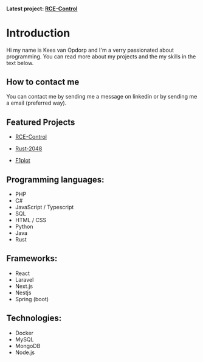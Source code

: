 #### Latest project: [RCE-Control](https://github.com/keesvanopdorp/rce-control)

# Introduction

Hi my name is Kees van Opdorp and I'm a verry passionated about programming. You can read more about my projects and the my skills in the text below.

## How to contact me

You can contact me by sending me a message on linkedin or by sending me a email (preferred way).

## Featured Projects

- [RCE-Control](https://github.com/keesvanopdorp/rce-control)
  
- [Rust-2048](https://github.com/keesvanopdorp/rust-2048)

- [F1plot](https://github.com/keesvanopdorp/F1Plot)

## Programming languages:
- PHP
- C#
- JavaScript / Typescript
- SQL
- HTML / CSS
- Python
- Java
- Rust
  
## Frameworks: 
- React
- Laravel
- Next.js
- Nestjs
- Spring (boot)
  
## Technologies:
- Docker
- MySQL
- MongoDB
- Node.js

 

<!--
**keesvanopdorp/keesvanopdorp** is a ✨ _special_ ✨ repository because its `README.md` (this file) appears on your GitHub profile.

Here are some ideas to get you started:

- 🔭 I’m currently working on ...
- 🌱 I’m currently learning ...
- 👯 I’m looking to collaborate on ...
- 🤔 I’m looking for help with ...
- 💬 Ask me about ...
- 📫 How to reach me: ...
- 😄 Pronouns: ...
- ⚡ Fun fact: ...
-->
